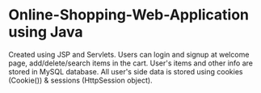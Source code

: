 # Online-Shopping-Web-Application using Java
Created using JSP and Servlets.
Users can login and signup at welcome page, add/delete/search items in the cart.
User's items and other info are stored in MySQL database.
All user's side data is stored using cookies (Cookie()) & sessions (HttpSession object).
